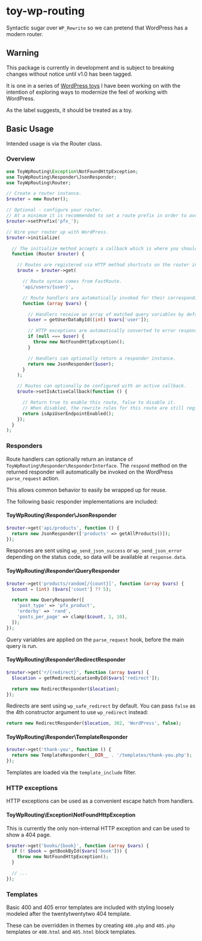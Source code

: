 # toy-wp-routing

Syntactic sugar over `WP_Rewrite` so we can pretend that WordPress has a modern router.

## Warning

This package is currently in development and is subject to breaking changes without notice until v1.0 has been tagged.

It is one in a series of [WordPress toys](https://github.com/ssnepenthe?tab=repositories&q=topic%3Atoy+topic%3Awordpress&type=&language=&sort=) I have been working on with the intention of exploring ways to modernize the feel of working with WordPress.

As the label suggests, it should be treated as a toy.

## Basic Usage

Intended usage is via the Router class.

### Overview

```php
use ToyWpRouting\Exception\NotFoundHttpException;
use ToyWpRouting\Responder\JsonResponder;
use ToyWpRouting\Router;

// Create a router instance.
$router = new Router();

// Optional - configure your router.
// At a minimum it is recommended to set a route prefix in order to avoid conflicts with core and other plugins.
$router->setPrefix('pfx_');

// Wire your router up with WordPress.
$router->initialize(

  // The initialize method accepts a callback which is where you should add all of your routes.
  function (Router $router) {

    // Routes are registered via HTTP method shortcuts on the router instance.
    $route = $router->get(

      // Route syntax comes from FastRoute.
      'api/users/{user}',

      // Route handlers are automatically invoked for their corresponding route/HTTP method pair.
      function (array $vars) {

        // Handlers receive an array of matched query variables by default.
        $user = getUserDataById((int) $vars['user']);

        // HTTP exceptions are automatically converted to error responses.
        if (null === $user) {
          throw new NotFoundHttpException();
        }

        // Handlers can optionally return a responder instance.
        return new JsonResponder($user);
      }
    );

    // Routes can optionally be configured with an active callback.
    $route->setIsActiveCallback(function () {

      // Return true to enable this route, false to disable it.
      // When disabled, the rewrite rules for this route are still registered but visiting the route will result in a 404.
      return isApiUserEndpointEnabled();
    });
  }
);
```

### Responders

Route handlers can optionally return an instance of `ToyWpRouting\Responder\ResponderInterface`. The `respond` method on the returned responder will automatically be invoked on the WordPress `parse_request` action.

This allows common behavior to easily be wrapped up for reuse.

The following basic responder implementations are included:

#### ToyWpRouting\Responder\JsonResponder

```php
$router->get('api/products', function () {
  return new JsonResponder(['products' => getAllProducts()]);
});
```

Responses are sent using `wp_send_json_success` or `wp_send_json_error` depending on the status code, so data will be available at `response.data`.

#### ToyWpRouting\Responder\QueryResponder

```php
$router->get('products/random[/{count}]', function (array $vars) {
  $count = (int) ($vars['count'] ?? 5);

  return new QueryResponder([
    'post_type' => 'pfx_product',
    'orderby' => 'rand',
    'posts_per_page' => clamp($count, 1, 10),
  ]);
});
```

Query variables are applied on the `parse_request` hook, before the main query is run.

#### ToyWpRouting\Responder\RedirectResponder

```php
$router->get('r/{redirect}', function (array $vars) {
  $location = getRedirectLocationById($vars['redirect']);

  return new RedirectResponder($location);
});
```

Redirects are sent using `wp_safe_redirect` by default. You can pass `false` as the 4th constructor argument to use `wp_redirect` instead:

```php
return new RedirectResponder($location, 302, 'WordPress', false);
```

#### ToyWpRouting\Responder\TemplateResponder

```php
$router->get('thank-you', function () {
  return new TemplateResponder(__DIR__ . '/templates/thank-you.php');
});
```

Templates are loaded via the `template_include` filter.

### HTTP exceptions

HTTP exceptions can be used as a convenient escape hatch from handlers.

#### ToyWpRouting\Exception\NotFoundHttpException

This is currently the only non-internal HTTP exception and can be used to show a 404 page.

```php
$router->get('books/{book}', function (array $vars) {
  if (! $book = getBookById($vars['book'])) {
    throw new NotFoundHttpException();
  }

  // ...
});
```

### Templates

Basic 400 and 405 error templates are included with styling loosely modeled after the twentytwentytwo 404 template.

These can be overridden in themes by creating `400.php` and `405.php` templates or `400.html` and `405.html` block templates.
